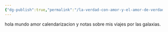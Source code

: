 ```yaml
---
{"dg-publish":true,"permalink":"/la-verdad-con-amor-y-el-amor-de-verdad-siempre/","tags":["gardenEntry"]}
---
```



hola mundo amor
calendarizacion y notas sobre mis viajes  por las galaxias.